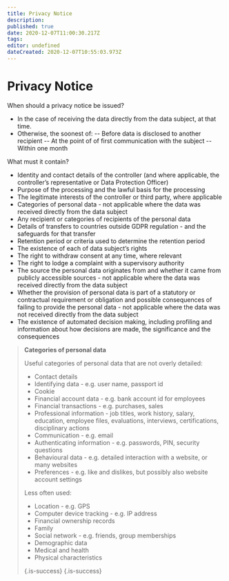 ```yaml
---
title: Privacy Notice
description: 
published: true
date: 2020-12-07T11:00:30.217Z
tags: 
editor: undefined
dateCreated: 2020-12-07T10:55:03.973Z
---
```


# Privacy Notice

When should a privacy notice be issued?

- In the case of receiving the data directly from the data subject, at that time.
- Otherwise, the soonest of:
-- Before data is disclosed to another recipient
-- At the point of of first communication with the subject
-- Within one month

What must it contain?

- Identity and contact details of the controller (and where applicable, the controller’s representative or Data Protection Officer) 
- Purpose of the processing and the lawful basis for the processing
- The legitimate interests of the controller or third party, where applicable
- Categories of personal data - not applicable where the data was received directly from the data subject
- Any recipient or categories of recipients of the personal data
- Details of transfers to countries outside GDPR regulation - and the safeguards for that transfer
- Retention period or criteria used to determine the retention period
- The existence of each of data subject’s rights
- The right to withdraw consent at any time, where relevant
- The right to lodge a complaint with a supervisory authority
- The source the personal data originates from and whether it came from publicly accessible sources - not applicable where the data was received directly from the data subject
- Whether the provision of personal data is part of a statutory or contractual requirement or obligation and possible consequences of failing to provide the personal data - not applicable where the data was not received directly from the data subject
- The existence of automated decision making, including profiling and information about how decisions are made, the significance and the consequences

> **Categories of personal data**
>  
> Useful categories of personal data that are not overly detailed:
>  
>  - Contact details
>  - Identifying data - e.g. user name, passport id
>  - Cookie
>  - Financial account data - e.g. bank account id for employees
>  - Financial transactions - e.g. purchases, sales
>  - Professional information - job titles, work history, salary, education, employee files, evaluations, interviews, certifications, disciplinary actions
>  - Communication - e.g. email
>  - Authenticating information - e.g. passwords, PIN, security questions
>  - Behavioural data - e.g. detailed interaction with a website, or many websites
>  - Preferences - e.g. like and dislikes, but possibly also website account settings
> 
> Less often used:
> 
> - Location - e.g. GPS
> - Computer device tracking - e.g. IP address
> - Financial ownership records
> - Family
> - Social network - e.g. friends, group memberships
> - Demographic data
> - Medical and health
> - Physical characteristics
>
>
> {.is-success}
{.is-success}







